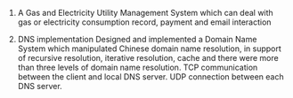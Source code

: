 1. A Gas and Electricity Utility Management System which can deal with gas or electricity consumption record, payment and email interaction

2. DNS implementation
Designed and implemented a Domain Name System which manipulated Chinese domain name resolution, in support of recursive resolution, iterative resolution, cache and there were more than three levels of domain name resolution. TCP communication between the client and local DNS server. UDP connection between each DNS server.
